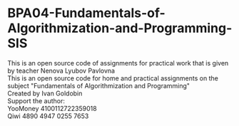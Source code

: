 # BPA04-Fundamentals-of-Algorithmization-and-Programming-SIS
This is an open source code of assignments for practical work that is given by teacher Nenova Lyubov Pavlovna<br/>
This is an open source code for home and practical assignments on the subject "Fundamentals of Algorithmization and Programming"<br/>
Created by Ivan Goldobin<br/>
Support the author:<br/>
YooMoney 4100112722359018<br/>
Qiwi 4890 4947 0255 7653
